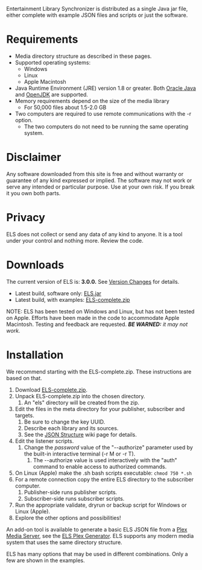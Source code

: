 Entertainment Library Synchronizer is distributed as a single Java jar file, either complete with example JSON files and scripts or just the software.

# Requirements

* Media directory structure as described in these pages.
* Supported operating systems:
    * Windows
    * Linux
    * Apple Macintosh
* Java Runtime Environment (JRE) version 1.8 or greater. Both [Oracle Java](https://www.oracle.com/java/technologies/javase-jre8-downloads.html)
  and [OpenJDK](https://openjdk.java.net/) are supported.
* Memory requirements depend on the size of the media library
    * For 50,000 files about 1.5-2.0 GB
* Two computers are required to use remote communications with the -r option.
    * The two computers do not need to be running the same operating system.

# Disclaimer

Any software downloaded from this site is free and without warranty or guarantee of any kind expressed or implied. The software may not work or serve any intended or particular purpose. Use at your own risk. If you break it you own both parts.

# Privacy

ELS does not collect or send any data of any kind to anyone. It is a tool under your control and nothing more. Review the code.

# Downloads
The current version of ELS is: **3.0.0.** See [Version Changes](version-changes.md) for details.

* Latest build, software only: [ELS.jar](../blob/master/deploy/ELS.jar?raw=true)
* Latest build, with examples: [ELS-complete.zip](../blob/master/deploy/ELS-complete.zip?raw=true)

NOTE: ELS has been tested on Windows and Linux, but has not been tested on Apple. Efforts have been
made in the code to accommodate Apple Macintosh. Testing and feedback are requested. *__BE WARNED:__ it
may not work.*

# Installation
We recommend starting with the ELS-complete.zip. These instructions are based on that.

1. Download [ELS-complete.zip](../blob/master/deploy/ELS-complete.zip?raw=true).
2. Unpack ELS-complete.zip into the chosen directory.
    1. An "els" directory will be created from the zip.
3. Edit the files in the meta directory for your publisher, subscriber and targets.
    1. Be sure to change the key UUID.
    2. Describe each library and its sources.
    3. See the [JSON Structure](JSON-Structure) wiki page for details.
4. Edit the listener scripts.
    1. Change the *password* value of the "--authorize" parameter used by the built-in interactive terminal (-r M or -r T).
        1. The --authorize value is used interactively with the "auth" command to enable access to authorized commands.
5. On Linux (Apple) make the .sh bash scripts executable:  ```chmod 750 *.sh```
6. For a remote connection copy the entire ELS directory to the subscriber computer.
    1. Publisher-side runs publisher scripts.
    2. Subscriber-side runs subscriber scripts.
7. Run the appropriate validate, dryrun or backup script for Windows or Linux (Apple).
8. Explore the other options and possibilities!

An add-on tool is available to generate a basic ELS JSON file from a
[Plex Media Server](https://www.plex.tv), see the [ELS Plex
Generator](https://github.com/GrokSoft/ELS-Plex-Generator). ELS
supports any modern media system that uses the same directory structure.

ELS has many options that may be used in different combinations. Only a
few are shown in the examples.
